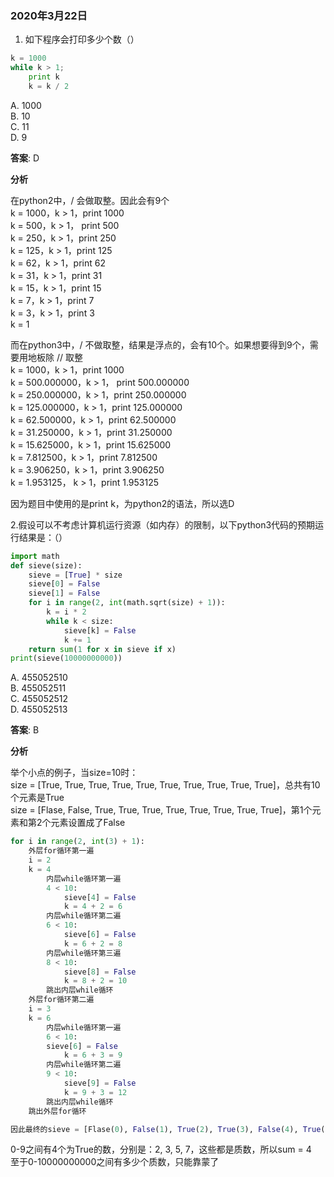 ### 2020年3月22日
1. 如下程序会打印多少个数（）

```python
k = 1000
while k > 1;
	print k
	k = k / 2
```
A. 1000  
B. 10  
C. 11  
D. 9  

**答案**: D

**分析**

在python2中，/ 会做取整。因此会有9个  
k = 1000，k > 1，print 1000   
k = 500，k > 1， print 500  
k = 250，k > 1，print 250  
k = 125，k > 1，print 125  
k = 62，k > 1，print 62  
k = 31，k > 1，print 31  
k = 15，k > 1，print 15  
k = 7，k > 1，print 7  
k = 3，k > 1，print 3  
k = 1  

而在python3中，/ 不做取整，结果是浮点的，会有10个。如果想要得到9个，需要用地板除 // 取整  
k = 1000，k > 1，print 1000  
k = 500.000000，k > 1， print 500.000000  
k = 250.000000，k > 1，print 250.000000  
k = 125.000000，k > 1，print 125.000000  
k = 62.500000，k > 1，print 62.500000  
k = 31.250000，k > 1，print 31.250000  
k = 15.625000，k > 1，print 15.625000  
k = 7.812500，k > 1，print 7.812500  
k = 3.906250，k > 1，print 3.906250  
k = 1.953125， k > 1，print 1.953125  

因为题目中使用的是print k，为python2的语法，所以选D   



2.假设可以不考虑计算机运行资源（如内存）的限制，以下python3代码的预期运行结果是：（）

```python
import math
def sieve(size):
	sieve = [True] * size
	sieve[0] = False
	sieve[1] = False
	for i in range(2, int(math.sqrt(size) + 1)):
		k = i * 2
		while k < size:
			sieve[k] = False
			k += 1
	return sum(1 for x in sieve if x)
print(sieve(10000000000))
```

A. 455052510  
B. 455052511  
C. 455052512  
D. 455052513  

**答案**: B

**分析**

举个小点的例子，当size=10时：  
size = [True, True, True, True, True, True, True, True, True, True]，总共有10个元素是True  
size = [Flase, False, True, True, True, True, True, True, True, True]，第1个元素和第2个元素设置成了False  

```python
for i in range(2, int(3) + 1):
	外层for循环第一遍
	i = 2
	k = 4
        内层while循环第一遍
        4 < 10:
            sieve[4] = False
            k = 4 + 2 = 6
        内层while循环第二遍
        6 < 10:
        	sieve[6] = False
        	k = 6 + 2 = 8
        内层while循环第三遍
      	8 < 10:
      		sieve[8] = False
      		k = 8 + 2 = 10
      	跳出内层while循环
    外层for循环第二遍
    i = 3
    k = 6
    	内层while循环第一遍
    	6 < 10:
    	sieve[6] = False
        	k = 6 + 3 = 9
        内层while循环第二遍
      	9 < 10:
      		sieve[9] = False
      		k = 9 + 3 = 12
      	跳出内层while循环
    跳出外层for循环

因此最终的sieve = [Flase(0), False(1), True(2), True(3), False(4), True(5), False(6), True(7), False(8), False(9)]
```

0-9之间有4个为True的数，分别是：2, 3, 5, 7，这些都是质数，所以sum = 4   
至于0-10000000000之间有多少个质数，只能靠蒙了